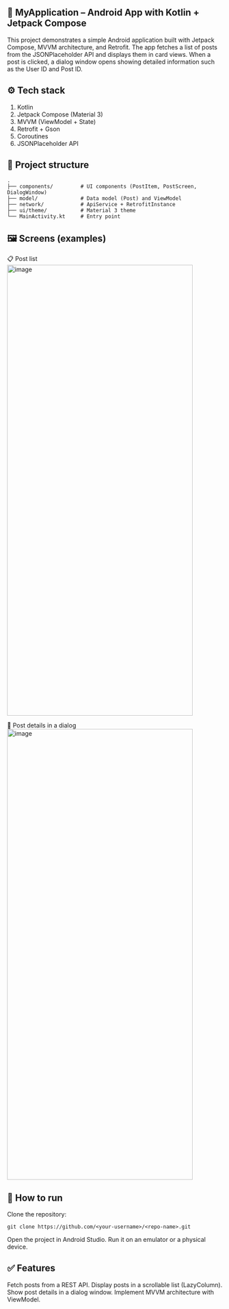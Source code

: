 ## 📱 MyApplication – Android App with Kotlin + Jetpack Compose

This project demonstrates a simple Android application built with Jetpack Compose, MVVM architecture, and Retrofit.
The app fetches a list of posts from the JSONPlaceholder API and displays them in card views.
When a post is clicked, a dialog window opens showing detailed information such as the User ID and Post ID.

## ⚙️ Tech stack
1. Kotlin
2. Jetpack Compose (Material 3)
3. MVVM (ViewModel + State)
4. Retrofit + Gson
5. Coroutines
6. JSONPlaceholder API

## 📂 Project structure
```
.
├── components/         # UI components (PostItem, PostScreen, DialogWindow)
├── model/              # Data model (Post) and ViewModel
├── network/            # ApiService + RetrofitInstance
├── ui/theme/           # Material 3 theme
└── MainActivity.kt     # Entry point
```

## 🖼️ Screens (examples)

📋 Post list
<img width="434" height="1053" alt="image" src="https://github.com/user-attachments/assets/270b89d0-b14d-42d8-8fd9-0c91c5301052" />

💬 Post details in a dialog
<img width="434" height="1053" alt="image" src="https://github.com/user-attachments/assets/3da3d14d-1e68-4d38-8004-e83aba1b2c85" />


## 🔧 How to run

Clone the repository:

```
git clone https://github.com/<your-username>/<repo-name>.git
```
Open the project in Android Studio.
Run it on an emulator or a physical device.

## ✅ Features
Fetch posts from a REST API.
Display posts in a scrollable list (LazyColumn).
Show post details in a dialog window.
Implement MVVM architecture with ViewModel.
